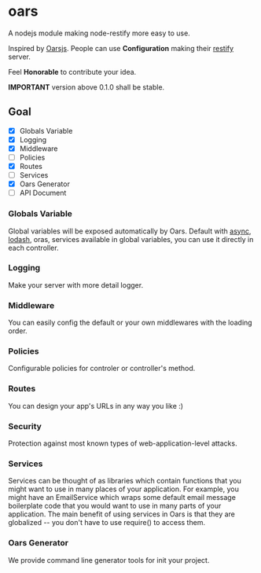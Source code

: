 # oars
A nodejs module making node-restify more easy to use.

Inspired by [Oarsjs](http://oarsjs.org). People can use **Configuration** making their [restify](http://restifyjs.com) server.

Feel **Honorable** to contribute your idea.

**IMPORTANT** version above 0.1.0 shall be stable.

## Goal

- [x] Globals Variable
- [x] Logging
- [x] Middleware
- [ ] Policies
- [x] Routes
- [ ] Services
- [x] Oars Generator 
- [ ] API Document

### Globals Variable

Global variables will be exposed automatically by Oars. Default with [async](), [lodash](), oras, services available in global variables, you can use it directly in each controller.

### Logging

Make your server with more detail logger.

### Middleware

You can easily config the default or your own middlewares with the loading order.

### Policies

Configurable policies for controler or controller's method.

### Routes

You can design your app's URLs in any way you like :)

### Security

Protection against most known types of web-application-level attacks.

### Services

Services can be thought of as libraries which contain functions that you might want to use in many places of your application. For example, you might have an EmailService which wraps some default email message boilerplate code that you would want to use in many parts of your application. The main benefit of using services in Oars is that they are globalized -- you don't have to use require() to access them.

### Oars Generator

We provide command line generator tools for init your project.


